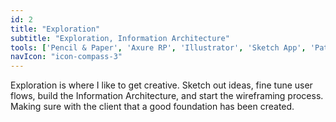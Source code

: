 ```yaml
---
id: 2
title: "Exploration"
subtitle: "Exploration, Information Architecture"
tools: ['Pencil & Paper', 'Axure RP', 'Illustrator', 'Sketch App', 'Pattern lab']
navIcon: "icon-compass-3"
---
```

Exploration is where I like to get creative. Sketch out ideas, fine tune user flows, build the Information Architecture, and start the wireframing process. Making sure with the client that a good foundation has been created.